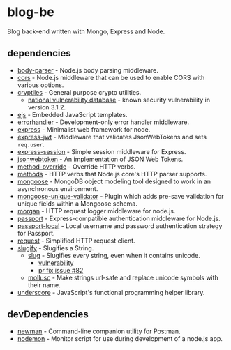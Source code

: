 # blog-be
Blog back-end written with Mongo, Express and Node.

## dependencies
* [body-parser](https://www.npmjs.com/package/body-parser) - Node.js body parsing middleware.
* [cors](https://www.npmjs.com/package/cors) - Node.js middleware that can be used to enable CORS with various options.
* [cryptiles](https://www.npmjs.com/package/cryptiles) - General purpose crypto utilities.
  - [national vulnerability database](https://nvd.nist.gov/vuln/detail/CVE-2018-1000620) - known security vulnerability in version 3.1.2.
* [ejs](https://www.npmjs.com/package/ejs) - Embedded JavaScript templates.
* [errorhandler](https://www.npmjs.com/package/errorhandler) - Development-only error handler middleware.
* [express](https://www.npmjs.com/package/express) - Minimalist web framework for node.
* [express-jwt](https://www.npmjs.com/package/express-jwt) - Middleware that validates JsonWebTokens and sets `req.user`.
* [express-session](https://www.npmjs.com/package/express-session) - Simple session middleware for Express.
* [jsonwebtoken](https://www.npmjs.com/package/jsonwebtoken) - An implementation of JSON Web Tokens.
* [method-override](https://www.npmjs.com/package/method-override) - Override HTTP verbs.
* [methods](https://www.npmjs.com/package/methods) - HTTP verbs that Node.js core's HTTP parser supports.
* [mongoose](https://www.npmjs.com/package/mongoose) - MongoDB object modeling tool designed to work in an asynchronous environment.
* [mongoose-unique-validator](https://www.npmjs.com/package/mongoose-unique-validator) - Plugin which adds pre-save validation for unique fields within a Mongoose schema.
* [morgan](https://www.npmjs.com/package/morgan) - HTTP request logger middleware for node.js.
* [passport](https://www.npmjs.com/package/passport) - Express-compatible authentication middleware for Node.js.
* [passport-local](https://www.npmjs.com/package/passport-local) - Local username and password authentication strategy for Passport.
* [request](https://www.npmjs.com/package/request) - Simplified HTTP request client.
* [slugify](https://www.npmjs.com/package/slugify) - Slugifies a String.
  - [slug](https://www.npmjs.com/package/slug) - Slugifies every string, even when it contains unicode.
    - [vulnerability](https://nodesecurity.io/advisories/537)
    - [pr fix issue #82](https://github.com/dodo/node-slug/pull/91)
  - [mollusc](https://www.npmjs.com/package/mollusc) - Make strings url-safe and replace unicode symbols with their name.
* [underscore](https://www.npmjs.com/package/underscore) - JavaScript's functional programming helper library.

## devDependencies
* [newman](https://www.npmjs.com/package/newman) - Command-line companion utility for Postman.
* [nodemon](https://www.npmjs.com/package/nodemon) - Monitor script for use during development of a node.js app.
